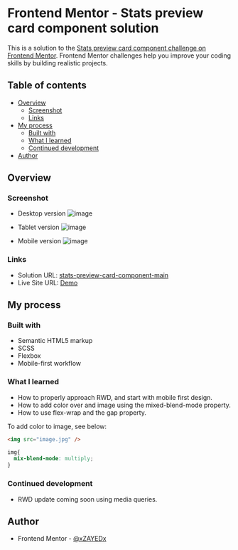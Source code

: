 # Frontend Mentor - Stats preview card component solution

This is a solution to the [Stats preview card component challenge on Frontend Mentor](https://www.frontendmentor.io/challenges/stats-preview-card-component-8JqbgoU62). Frontend Mentor challenges help you improve your coding skills by building realistic projects. 

## Table of contents

- [Overview](#overview)
  - [Screenshot](#screenshot)
  - [Links](#links)
- [My process](#my-process)
  - [Built with](#built-with)
  - [What I learned](#what-i-learned)
  - [Continued development](#continued-development)
- [Author](#author)

## Overview

### Screenshot
- Desktop version 
![image](https://user-images.githubusercontent.com/46198029/149514575-833e20b8-a71b-4a85-839c-1d5b3b4723a7.png)

- Tablet version 
![image](https://user-images.githubusercontent.com/46198029/149514775-81070bed-340a-4295-a8db-d7257720aa81.png)

- Mobile version
![image](https://user-images.githubusercontent.com/46198029/149514737-72084212-62f3-4fb0-8f6b-043a66ed5ff0.png)

### Links

- Solution URL: [stats-preview-card-component-main](https://github.com/xZAYEDx/stats-preview-card-component-main)
- Live Site URL: [Demo](https://xzayedx.github.io/stats-preview-card-component-main/)

## My process

### Built with

- Semantic HTML5 markup
- SCSS 
- Flexbox
- Mobile-first workflow

### What I learned

- How to properly approach RWD, and start with mobile first design.
- How to add color over and image using the mixed-blend-mode property.
- How to use flex-wrap and the gap property.

To add color to image, see below:

```html
<img src="image.jpg" />
```
```css
img{
  mix-blend-mode: multiply; 
}
```

### Continued development

- RWD update coming soon using media queries.

## Author

- Frontend Mentor - [@xZAYEDx](https://www.frontendmentor.io/profile/xZAYEDx)
